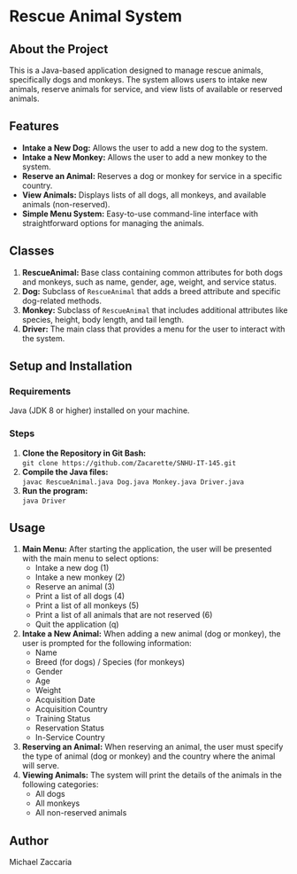 # Rescue Animal System
## About the Project
This is a Java-based application designed to manage rescue animals, specifically dogs and monkeys. The system allows users to intake new animals, reserve animals for service, and view lists of available or reserved animals.
## Features
- **Intake a New Dog:** Allows the user to add a new dog to the system.
- **Intake a New Monkey:** Allows the user to add a new monkey to the system.
- **Reserve an Animal:** Reserves a dog or monkey for service in a specific country.
- **View Animals:** Displays lists of all dogs, all monkeys, and available animals (non-reserved).
- **Simple Menu System:** Easy-to-use command-line interface with straightforward options for managing the animals.
## Classes
1. **RescueAnimal:** Base class containing common attributes for both dogs and monkeys, such as name, gender, age, weight, and service status.
2. **Dog:** Subclass of `RescueAnimal` that adds a breed attribute and specific dog-related methods.
3. **Monkey:** Subclass of `RescueAnimal` that includes additional attributes like species, height, body length, and tail length.
4. **Driver:** The main class that provides a menu for the user to interact with the system.
## Setup and Installation
### Requirements
Java (JDK 8 or higher) installed on your machine.
### Steps
1. **Clone the Repository in Git Bash:**  
   `git clone https://github.com/Zacarette/SNHU-IT-145.git`  
2. **Compile the Java files:**  
   `javac RescueAnimal.java Dog.java Monkey.java Driver.java`  
3. **Run the program:**  
   `java Driver`
## Usage
1. **Main Menu:** After starting the application, the user will be presented with the main menu to select options:  
   - Intake a new dog (1)
   - Intake a new monkey (2)
   - Reserve an animal (3)
   - Print a list of all dogs (4)
   - Print a list of all monkeys (5)
   - Print a list of all animals that are not reserved (6)
   - Quit the application (q)
2. **Intake a New Animal:** When adding a new animal (dog or monkey), the user is prompted for the following information:  
   - Name
   - Breed (for dogs) / Species (for monkeys)
   - Gender
   - Age
   - Weight
   - Acquisition Date
   - Acquisition Country
   - Training Status
   - Reservation Status
   - In-Service Country
3. **Reserving an Animal:** When reserving an animal, the user must specify the type of animal (dog or monkey) and the country where the animal will serve.
4. **Viewing Animals:** The system will print the details of the animals in the following categories:  
   - All dogs
   - All monkeys
   - All non-reserved animals
## Author
Michael Zaccaria
